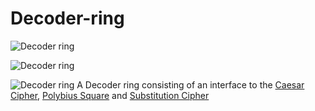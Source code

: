 # Decoder-ring

![Decoder ring](https://i.postimg.cc/3xC2wtYp/Screenshot-2023-06-05-at-6-47-10-PM.png "Caesar Shift")

![Decoder ring](https://i.postimg.cc/KjNMJzjz/Screenshot-2023-06-05-at-6-00-09-PM.png "Polybius Square")

![Decoder ring](https://i.postimg.cc/bYHkz6gh/Screenshot-2023-06-05-at-6-02-28-PM.png "Substitution Cipher")
A Decoder ring consisting of an interface to the [Caesar Cipher](https://en.wikipedia.org/wiki/Caesar_cipher), [Polybius Square](https://en.wikipedia.org/wiki/Polybius_square) and [Substitution Cipher](https://en.wikipedia.org/wiki/Substitution_cipher)
